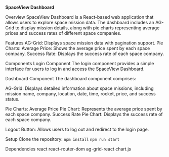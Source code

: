 **SpaceView Dashboard** 

Overview
SpaceView Dashboard is a React-based web application that allows users to explore space mission data. The dashboard includes an AG-Grid to display mission details, along with pie charts representing average prices and success rates of different space companies.

Features
AG-Grid: Displays space mission data with pagination support.
Pie Charts:
Average Price: Shows the average price spent by each space company.
Success Rate: Displays the success rate of each space company.

Components
Login Component
The login component provides a simple interface for users to log in and access the SpaceView Dashboard.

Dashboard Component
The dashboard component comprises:

AG-Grid: Displays detailed information about space missions, including mission name, company, location, date, time, rocket, price, and success status.

Pie Charts:
Average Price Pie Chart: Represents the average price spent by each space company.
Success Rate Pie Chart: Displays the success rate of each space company.

Logout Button: Allows users to log out and redirect to the login page.

Setup
Clone the repository:
```npm install```
```npm run start```

Dependencies
react
react-router-dom
ag-grid-react
chart.js
